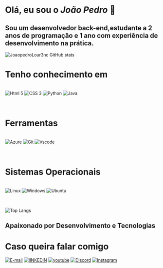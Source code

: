 # Olá, eu sou o _João Pedro_ 👋 
## Sou um desenvolvedor back-end,estudante a 2 anos de programação e 1 ano com experiência de desenvolvimento na prática.



![JoaopedroLour3nc GitHub stats](https://github-readme-stats.vercel.app/api?username=joaopedrolour3nc&show_icons=true&theme=radical)

# Tenho conhecimento em
<br>
<div style="display:inline_block">
    <img alignm="center" alt="Html 5" src="https://img.shields.io/badge/HTML5-E34F26?style=for-the-badge&logo=html5&logoColor=white">
    <img alignm="center" alt="CSS 3" src="https://img.shields.io/badge/CSS3-1572B6?style=for-the-badge&logo=css3&logoColor=white">
    <img alignm="center" alt="Python" src="https://img.shields.io/badge/Python-14354C?style=for-the-badge&logo=python&logoColor=white">
    <img alignm="center" alt="Java" src="https://img.shields.io/badge/Java-ED8B00?style=for-the-badge&logo=openjdk&logoColor=white">
</div>
<br>
<br>

# Ferramentas
<br>
<div style="display:inline_block">
    <img alignm="center" alt="Azure" src="https://camo.githubusercontent.com/6811620ea2ec6d9280311f6552ba13f9d26d84693359fe54a5179367670b3742/68747470733a2f2f696d672e736869656c64732e696f2f62616467652f417a7572652d626c75653f7374796c653d666f722d7468652d6261646765266c6f676f3d6d6963726f736f6674253230617a757265266c6f676f436f6c6f723d626c7565266c6162656c436f6c6f723d464646464646266c696e6b3d6874747073253341253246253246696d616765732e6170702e676f6f2e676c2532464b37504e316a594a643537783471374138">
    <img alignm="center" alt="Git" src="https://img.shields.io/badge/GIT-E44C30?style=for-the-badge&logo=git&logoColor=white">
    <img alignm="center" alt="Vscode" src="https://img.shields.io/badge/Vscode-007ACC?style=for-the-badge&logo=visual-studio-code&logoColor=white">
</div>
<br>
<br>

# Sistemas Operacionais
<br>
<div style="display:inline_block aligm="center"">
    <img alignm="center" alt="Linux" src="https://img.shields.io/badge/Linux-000?style=for-the-badge&logo=linux&logoColor=FCC624">
    <img alignm="center" alt="Windows" src="https://img.shields.io/badge/Windows-000?style=for-the-badge&logo=windows&logoColor=2CA5E0)">
    <img alignm="center" alt="Ubuntu" src="https://img.shields.io/badge/Ubuntu-35495E?style=for-the-badge&logo=ubuntu&logoColor=2CA5E0">
</div>
<br>
<br>


![Top Langs](https://github-readme-stats.vercel.app/api/top-langs/?username=Joaopedrolour3nc&exclude_repo=github-readme-stats,anuraghazra.github.io,&locale=pt-br)

## Apaixonado por Desenvolvimento e Tecnologias 

# Caso queira falar comigo
[![E-mail](https://img.shields.io/badge/-Email-000?style=for-the-badge&logo=microsoft-outlook&logoColor=007BFF)](mailto:joaopedro08moura@proton.me)
[![lINKEDIN](https://img.shields.io/badge/LinkedIn-0077B5?style=for-the-badge&logo=linkedin&logoColor=white
)](https://www.linkedin.com/in/jo%C3%A3o-pedro-moura-da-silva-louren%C3%A7o?utm_source=share&utm_campaign=share_via&utm_content=profile&utm_medium=android_app)
[![youtube](https://img.shields.io/badge/YouTube-FF0000?style=for-the-badge&logo=youtube&logoColor=white
)](https://www.youtube.com/channel/UCN-bgH6n1IdjJ9vO8ZC_FdQ)
[![Discord](https://img.shields.io/badge/Discord-7289DA?style=for-the-badge&logo=discord&logoColor=white)](https://discord.com/channels/@joaopedrolour/)
[![Instagram](https://img.shields.io/badge/Instagram-E4405F?style=for-the-badge&logo=instagram&logoColor=white
)](https://www.instagram.com/joaopedroolourenco?igsh=NTh6cjdlZmx1am5q)
